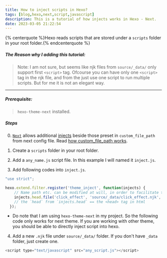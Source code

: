 ```yaml
---
title: How to inject scripts in Hexo?
tags: [blog,hexo,next,script,javascript]
description: This is a tutorial of how injects works in Hexo - Next.
date: 2023-03-05 21:22:54
---
```


{% centerquote %}Hexo reads scripts that are stored under a `scripts` folder in your root folder.{% endcenterquote %}
</br>

##### The Reason why I adding this tutorial:

> <a name="note1"></a>Note: 
> I am not sure, but seems like njk files from `source/_data/` only support first `<script>` tag.
> Ofcourse you can have only one `<script>` tag in the njk file, and from the just use one script to run multiple scripts. But for me it is not an elegant way.

---

##### Prerequisite:

> `hexo-theme-next` installed.

##### Steps

0. [`Next`](https://theme-next.js.org/)  allows additional [injects](https://theme-next.js.org/docs/advanced-settings/injects) beside those preset in `custom_file_path` from next config file. Read [how custom_file_path works](https://theme-next.js.org/docs/advanced-settings/custom-files.html).

1. Create a `scripts` folder in your root folder.

2. Add a `any_name.js` script file. In this example I will named it `inject.js`.

3. Add following codes into `inject.js`.

```js inject.cs
"use strict";

hexo.extend.filter.register('theme_inject', function(injects) {
    // Name path etc. can be modified at will, in order to facilitate the following are based on the definition here
    injects.head.file('click_effect', 'source/_data/click_effect.njk', {}, {cache: true});
    // the `head` from `injects.head` == the <head> tag in html
  });
```

  - Do note that I am using `hexo-theme-next` in my project. So the following code only works for next theme. If you are working with other theme, you should be able to directly inject script into hexo.

4. Add a new `.njk` file under `source/_data/` folder. If you don't have `_data` folder, just create one.

```js click_effect.njk
<script type="text/javascript" src="any_script.js"></script>
```